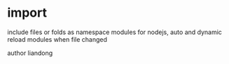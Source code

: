 import
======

include files or folds as namespace modules for nodejs, auto and dynamic reload modules when file changed

author liandong
